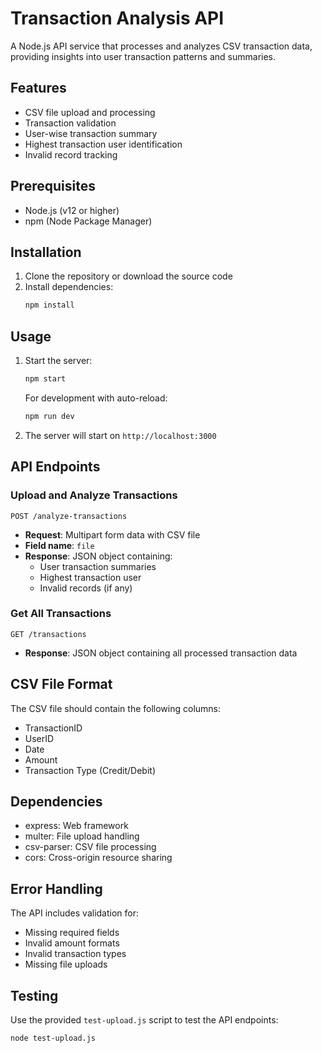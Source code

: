 # Transaction Analysis API

A Node.js API service that processes and analyzes CSV transaction data, providing insights into user transaction patterns and summaries.

## Features

- CSV file upload and processing
- Transaction validation
- User-wise transaction summary
- Highest transaction user identification
- Invalid record tracking

## Prerequisites

- Node.js (v12 or higher)
- npm (Node Package Manager)

## Installation

1. Clone the repository or download the source code
2. Install dependencies:
   ```bash
   npm install
   ```

## Usage

1. Start the server:
   ```bash
   npm start
   ```
   For development with auto-reload:
   ```bash
   npm run dev
   ```

2. The server will start on `http://localhost:3000`

## API Endpoints

### Upload and Analyze Transactions

```http
POST /analyze-transactions
```

- **Request**: Multipart form data with CSV file
- **Field name**: `file`
- **Response**: JSON object containing:
  - User transaction summaries
  - Highest transaction user
  - Invalid records (if any)

### Get All Transactions

```http
GET /transactions
```

- **Response**: JSON object containing all processed transaction data

## CSV File Format

The CSV file should contain the following columns:
- TransactionID
- UserID
- Date
- Amount
- Transaction Type (Credit/Debit)

## Dependencies

- express: Web framework
- multer: File upload handling
- csv-parser: CSV file processing
- cors: Cross-origin resource sharing

## Error Handling

The API includes validation for:
- Missing required fields
- Invalid amount formats
- Invalid transaction types
- Missing file uploads

## Testing

Use the provided `test-upload.js` script to test the API endpoints:
```bash
node test-upload.js
```